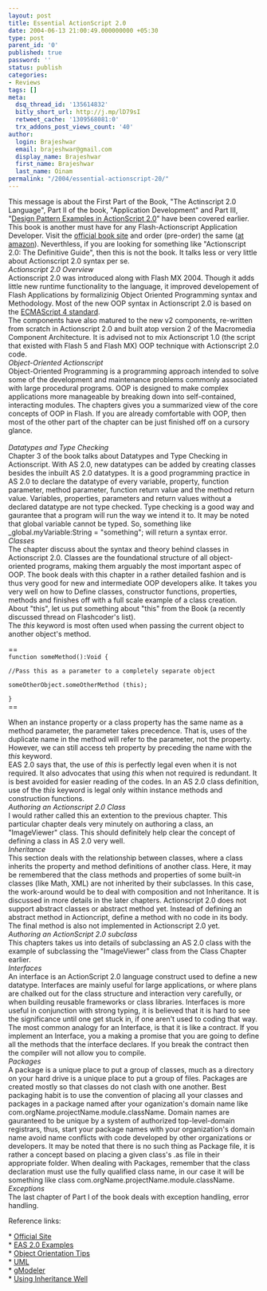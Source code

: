 ```yaml
---
layout: post
title: Essential ActionScript 2.0
date: 2004-06-13 21:00:49.000000000 +05:30
type: post
parent_id: '0'
published: true
password: ''
status: publish
categories:
- Reviews
tags: []
meta:
  dsq_thread_id: '135614832'
  bitly_short_url: http://j.mp/lD79sI
  retweet_cache: '1309568081:0'
  trx_addons_post_views_count: '40'
author:
  login: Brajeshwar
  email: brajeshwar@gmail.com
  display_name: Brajeshwar
  first_name: Brajeshwar
  last_name: Oinam
permalink: "/2004/essential-actionscript-20/"
---
```

<p>This message is about the First Part of the Book, "The Actinscript 2.0 Language", Part II of the book, "Application Development" and Part III, "<a href="http://brajeshwar.wpengine.com/archives/000195.php" title="design pattern examples in actionscript 2.0">Design Pattern Examples in ActionScript 2.0</a>" have been covered earlier.<br />
This book is another must have for any Flash-Actionscript Application Developer. Visit the <a href="http://moock.org/eas2/" title="essential actionscript 2.0">official book site</a> and order (pre-order) the same (<a href="http://www.amazon.com/exec/obidos/ASIN/0596006527/ref=nosim/moockorg" title="order as2e from amazon">at amazon</a>). Neverthless, if you are looking for something like "Actionscript 2.0: The Definitive Guide", then this is not the book. It talks less or very little about Actionscript 2.0 syntax per se.<br />
<em>Actionscript 2.0 Overview</em><br />
Actionscript 2.0 was introduced along with Flash MX 2004. Though it adds little new runtime functionality to the language, it improved developement of Flash Applications by formalizinig Object Oriented Programming syntax and Methodology. Most of the new OOP syntax in Actionscript 2.0 is based on the <a href="http://www.mozilla.org/js/language/es4/" title="ecmascript 4 standard">ECMAScript 4 standard</a>.<br />
The components have also matured to the new v2 components, re-written from scratch in Actionscript 2.0 and built atop version 2 of the Macromedia Component Architecture. It is advised not to mix Actionscript 1.0 (the script that existed with Flash 5 and Flash MX) OOP technique with Actionscript 2.0 code.<br />
<em>Object-Oriented Actionscript</em><br />
Object-Oriented Programming is a programming approach intended to solve some of the development and maintenance problems commonly associated with large procedural programs. OOP is designed to make complex applications more manageable by breaking down into self-contained, interacting modules. The chapters gives you a summarized view of the core concepts of OOP in Flash. If you are already comfortable with OOP, then most of the other part of the chapter can be just finished off on a cursory glance.<br />
<br />
<em>Datatypes and Type Checking</em><br />
Chapter 3 of the book talks about Datatypes and Type Checking in Actionscript. With AS 2.0, new datatypes can be added by creating classes besides the inbuilt AS 2.0 datatypes. It is a good programming practice in AS 2.0 to declare the datatype of every variable, property, function parameter, method parameter, function return value and the method return value. Variables, properties, parameters and return values without a declared datatype are not type checked. Type checking is a good way and gaurantee that a program will run the way we intend it to. It may be noted that global variable cannot be typed. So, something like _global.myVariable:String = "something"; will return a syntax error.<br />
<em>Classes</em><br />
The chapter discuss about the syntax and theory behind classes in Actionscript 2.0. Classes are the foundational structure of all object-oriented programs, making them arguably the most important aspec of OOP. The book deals with this chapter in a rather detailed fashion and is thus very good for new and intermediate OOP developers alike. It takes you very well on how to Define classes, constructor functions, properties, methods and finishes off with a full scale example of a class creation.<br />
About "this", let us put something about "this" from the Book (a recently discussed thread on Flashcoder's list).<br />
The <em>this</em> keyword is most often used when passing the current object to another object's method.</p>
<p>==<br />
<code>function someMethod():Void {<br />
//Pass this as a parameter to a completely separate object<br />
someOtherObject.someOtherMethod (this);<br />
}</code><br />
==</p>
<p>When an instance property or a class property has the same name as a method parameter, the parameter takes precedence. That is, uses of the duplicate name in the method will refer to the parameter, not the property. However, we can still access teh property by preceding the name with the <em>this</em> keyword.<br />
EAS 2.0 says that, the use of <em>this</em> is perfectly legal even when it is not required. It also advocates that using <em>this</em> when not required is redundant. It is best avoided for easier reading of the codes. In an AS 2.0 class definition, use of the <em>this</em> keyword is legal only within instance methods and construction functions.<br />
<em>Authoring an Actionscript 2.0 Class</em><br />
I would rather called this an extention to the previous chapter. This particular chapter deals very minutely on authoring a class, an "ImageViewer" class. This should definitely help clear the concept of defining a class in AS 2.0 very well.<br />
<em>Inheritance</em><br />
This section deals with the relationship between classes, where a class inherits the property and method definitions of another class. Here, it may be remembered that the class methods and properties of some built-in classes (like Math, XML) are not inherited by their subclasses. In this case, the work-around would be to deal with composition and not Inheritance. It is discussed in more details in the later chapters. Actionscript 2.0 does not support abstract classes or abstract method yet. Instead of defining an abstract method in Actioncript, define a method with no code in its body. The final method is also not implemented in Actionscript 2.0 yet.<br />
<em>Authoring an ActionScript 2.0 subclass</em><br />
This chapters takes us into details of subclassing an AS 2.0 class with the example of subclassing the "ImageViewer" class from the Class Chapter earlier.<br />
<em>Interfaces</em><br />
An interface is an ActionScript 2.0 language construct used to define a new datatype. Interfaces are mainly useful for large applications, or where plans are chalked out for the class structure and interaction very carefully, or when building reusable frameworks or class libraries. Interfaces is more useful in conjunction with strong typing, it is believed that it is hard to see the significance until one get stuck in, if one aren't used to coding that way. The most common analogy for an Interface, is that it is like a contract. If you implement an Interface, you a making a promise that you are going to define all the methods that the interface declares. If you break the contract then the compiler will not allow you to compile.<br />
<em>Packages</em><br />
A package is a unique place to put a group of classes, much as a directory on your hard drive is a unique place to put a group of files. Packages are created mostly so that classes do not clash with one another. Best packaging habit is to use the convention of placing all your classes and packages in a package named after your oganization's domain name like com.orgName.projectName.module.className. Domain names are gauranteed to be unique by a system of authorized top-level-domain registrars, thus, start your package names with your organization's domain name avoid name conflicts with code developed by other organizations or developers. It may be noted that there is no such thing as Package file, it is rather a concept based on placing a given class's .as file in their appropriate folder. When dealing with Packages, remember that the class declaration must use the fully qualified class name, in our case it will be something like class com.orgName.projectName.module.className.<br />
<em>Exceptions</em><br />
The last chapter of Part I of the book deals with exception handling, error handling.</p>
<p>Reference links:</p>
<p>* <a href="http://moock.org/eas2/" title="essential actionscript 2.0">Official Site</a><br />
* <a href="http://moock.org/eas2/examples/" title="examples">EAS 2.0 Examples</a><br />
* <a href="http://ootips.org/" title="object orientation tips">Object Orientation Tips</a><br />
* <a href="http://www.uml.org/" title="UML home page">UML</a><br />
* <a href="http://www.gmodeler.com/" title="gModeler">gModeler</a><br />
* <a href="http://archive.eiffel.com/doc/manuals/technology/oosc/inheritance-design/page.html" title="using inheritance well">Using Inheritance Well</a></p>
